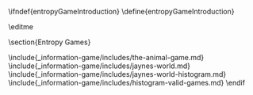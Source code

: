 \ifndef{entropyGameIntroduction}
\define{entropyGameIntroduction}

\editme

\section{Entropy Games}

\include{_information-game/includes/the-animal-game.md}
\include{_information-game/includes/jaynes-world.md}
\include{_information-game/includes/jaynes-world-histogram.md}
\include{_information-game/includes/histogram-valid-games.md}
\endif 
